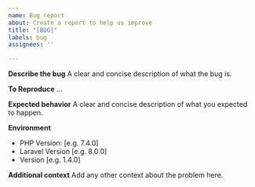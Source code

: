 ```yaml
---
name: Bug report
about: Create a report to help us improve
title: "[BUG]"
labels: bug
assignees: ''

---
```


**Describe the bug**
A clear and concise description of what the bug is.

**To Reproduce**
...

**Expected behavior**
A clear and concise description of what you expected to happen.

**Environment**
 - PHP Version: [e.g. 7.4.0]
 - Laravel Version [e.g. 8.0.0]
 - Version [e.g. 1.4.0]

**Additional context**
Add any other context about the problem here.
